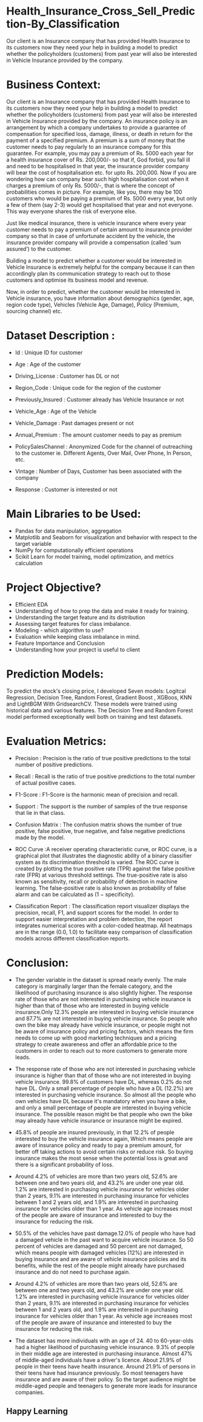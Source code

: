 # Health_Insurance_Cross_Sell_Prediction-By_Classification
Our client is an Insurance company that has provided Health Insurance to its customers now they need your help in building a model to predict whether the policyholders (customers) from past year will also be interested in Vehicle Insurance provided by the company.
# Business Context:
Our client is an Insurance company that has provided Health Insurance to its customers now they need your help in building a model to predict whether the policyholders (customers) from past year will also be interested in Vehicle Insurance provided by the company. An insurance policy is an arrangement by which a company undertakes to provide a guarantee of compensation for specified loss, damage, illness, or death in return for the payment of a specified premium. A premium is a sum of money that the customer needs to pay regularly to an insurance company for this guarantee. For example, you may pay a premium of Rs. 5000 each year for a health insurance cover of Rs. 200,000/- so that if, God forbid, you fall ill and need to be hospitalised in that year, the insurance provider company will bear the cost of hospitalisation etc. for upto Rs. 200,000. Now if you are wondering how can company bear such high hospitalisation cost when it charges a premium of only Rs. 5000/-, that is where the concept of probabilities comes in picture. For example, like you, there may be 100 customers who would be paying a premium of Rs. 5000 every year, but only a few of them (say 2-3) would get hospitalised that year and not everyone. This way everyone shares the risk of everyone else.

Just like medical insurance, there is vehicle insurance where every year customer needs to pay a premium of certain amount to insurance provider company so that in case of unfortunate accident by the vehicle, the insurance provider company will provide a compensation (called ‘sum assured’) to the customer.

Building a model to predict whether a customer would be interested in Vehicle Insurance is extremely helpful for the company because it can then accordingly plan its communication strategy to reach out to those customers and optimise its business model and revenue.

Now, in order to predict, whether the customer would be interested in Vehicle insurance, you have information about demographics (gender, age, region code type), Vehicles (Vehicle Age, Damage), Policy (Premium, sourcing channel) etc.

# Dataset Description :
* Id : Unique ID for customer

* Age : Age of the customer

* Driving_License : Customer has DL or not

* Region_Code : Unique code for the region of the customer

* Previously_Insured  : Customer already has Vehicle Insurance or not

* Vehicle_Age : Age of the Vehicle

* Vehicle_Damage  : Past damages present or not

* Annual_Premium : The amount customer needs to pay as premium

* PolicySalesChannel : Anonymized Code for the channel of outreaching to the customer ie. Different Agents, Over Mail, Over Phone, In Person, etc.

* Vintage : Number of Days, Customer has been associated with the company

* Response : Customer is interested or not
# Main Libraries to be Used:
* Pandas for data manipulation, aggregation
* Matplotlib and Seaborn for visualization and behavior with respect to the target variable
* NumPy for computationally efficient operations
* Scikit Learn for model training, model optimization, and metrics calculation
# Project Objective?
* Efficient EDA
* Understanding of how to prep the data and make it ready for training.
* Understanding the target feature and its distribution
* Assessing target features for class imbalance.
* Modeling - which algorithm to use?
* Evaluation while keeping class imbalance in mind.
* Feature Importance and Conclusion
* Understanding how your project is useful to client
# Prediction Models:
To predict the stock's closing price, I developed Seven models: Logitcal Regression, Decision Tree, Random Forest, Gradient Boost , XGBoos, KNN and LightBGM With GridsearchCV. These models were trained using historical data and various features. The Decision Tree and Random Forest model performed exceptionally well both on training and test datasets.
# Evaluation Metrics:
* Precision : Precision is the ratio of true positive predictions to the total number of positive predictions.

* Recall : Recall is the ratio of true positive predictions to the total number of actual positive cases.

* F1-Score : F1-Score is the harmonic mean of precision and recall.

* Support : The support is the number of samples of the true response that lie in that class.

* Confusion Matrix : The confusion matrix shows the number of true positive, false positive, true negative, and false negative predictions made by the model.

* ROC Curve  :A receiver operating characteristic curve, or ROC curve, is a graphical plot that illustrates the diagnostic ability of a binary classifier system as its discrimination threshold is varied. The ROC curve is created by plotting the true positive rate (TPR) against the false positive rate (FPR) at various threshold settings. The true-positive rate is also known as sensitivity, recall or probability of detection in machine learning. The false-positive rate is also known as probability of false alarm and can be calculated as (1 − specificity).

* Classification Report : The classification report visualizer displays the precision, recall, F1, and support scores for the model. In order to support easier interpretation and problem detection, the report integrates numerical scores with a color-coded heatmap. All heatmaps are in the range (0.0, 1.0) to facilitate easy comparison of classification models across different classification reports.
# Conclusion:
* The gender variable in the dataset is spread nearly evenly. The male category is marginally larger than the female category, and the likelihood of purchasing insurance is also slightly higher. The response rate of those who are not interested in purchasing vehicle insurance is higher than that of those who are interested in buying vehicle insurance.Only 12.3% people are interested in buying vehicle insurance and 87.7% are not interested in buying vehicle insurance. So people who own the bike may already have vehicle insurance, or people might not be aware of insurance policy and pricing factors, which means the firm needs to come up with good marketing techniques and a pricing strategy to create awareness and offer an affordable price to the customers in order to reach out to more customers to generate more leads.

* The response rate of those who are not interested in purchasing vehicle insurance is higher than that of those who are not interested in buying vehicle insurance. 99.8% of customers have DL, whereas 0.2% do not have DL. Only a small percentage of people who have a DL (12.2%) are interested in purchasing vehicle insurance. So almost all the people who own vehicles have DL because it's mandatory when you have a bike, and only a small percentage of people are interested in buying vehicle insurance. The possible reason might be that people who own the bike may already have vehicle insurance or insurance might be expired.

* 45.8% of people are insured previously, in that 12.2% of people interested to buy the vehicle insurance again, Which means people are aware of insurance policy and ready to pay a premium amount, for better off taking actions to avoid certain risks or reduce risk. So buying insurance makes the most sense when the potential loss is great and there is a significant probability of loss.

* Around 4.2% of vehicles are more than two years old, 52.6% are between one and two years old, and 43.2% are under one year old. 1.2% are interested in purchasing vehicle insurance for vehicles older than 2 years, 9.1% are interested in purchasing insurance for vehicles between 1 and 2 years old, and 1.9% are interested in purchasing insurance for vehicles older than 1 year. As vehicle age increases most of the people are aware of insurance and interested to buy the insurance for reducing the risk.

* 50.5% of the vehicles have past damage.12.0% of people who have had a damaged vehicle in the past want to acquire vehicle insurance. So 50 percent of vehicles are damaged and 50 percent are not damaged, which means people with damaged vehicles (12%) are interested in buying insurance and are aware of vehicle insurance policies and its benefits, while the rest of the people might already have purchased insurance and do not need to purchase again.

* Around 4.2% of vehicles are more than two years old, 52.6% are between one and two years old, and 43.2% are under one year old. 1.2% are interested in purchasing vehicle insurance for vehicles older than 2 years, 9.1% are interested in purchasing insurance for vehicles between 1 and 2 years old, and 1.9% are interested in purchasing insurance for vehicles older than 1 year. As vehicle age increases most of the people are aware of insurance and interested to buy the insurance for reducing the risk.

* The dataset has more individuals with an age of 24. 40 to 60-year-olds had a higher likelihood of purchasing vehicle insurance. 9.3% of people in their middle age are interested in purchasing insurance. Almost 47% of middle-aged individuals have a driver's licence. About 21.9% of people in their teens have health insurance. Around 21.9% of persons in their teens have had insurance previously. So most teenagers have insurance and are aware of their policy. So the target audience might be middle-aged people and teenagers to generate more leads for insurance companies.

## Happy Learning
